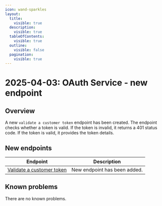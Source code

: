 ```yaml
---
icon: wand-sparkles
layout:
  title:
    visible: true
  description:
    visible: true
  tableOfContents:
    visible: true
  outline:
    visible: false
  pagination:
    visible: true
---
```


# 2025-04-03: OAuth Service - new endpoint

## Overview

A new `validate a customer token` endpoint has been created.
The endpoint checks whether a token is valid.
If the token is invalid, it returns a 401 status code.
If the token is valid, it provides the token details.

## New endpoints

| Endpoint                                                                                   | Description                  |
|--------------------------------------------------------------------------------------------|------------------------------|
| [Validate a customer token](https://emporix.gitbook.io/documentation-portal/api-references/api-guides-and-references/authorization/oauth-service/api-reference/customer-token#get-customer-tenant-validateauthtoken)            | New endpoint has been added. |

## Known problems

There are no known problems.
